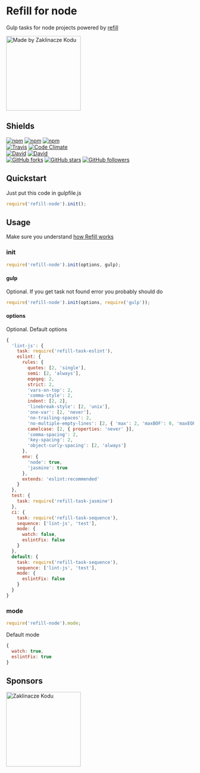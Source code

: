 # Refill for node

Gulp tasks for node projects powered by [refill](https://github.com/refilljs/refill)

[<img alt="Made by Zaklinacze Kodu" src="http://refilljs.com/_assets/madeBy.svg" width="200">](http://zaklinaczekodu.com)

Shields
-------

[![npm](https://img.shields.io/npm/v/refill-node.svg?style=flat-square)](https://www.npmjs.com/package/refill-node)
[![npm](https://img.shields.io/npm/l/refill-node.svg?style=flat-square)](https://www.npmjs.com/package/refill-node)
[![npm](https://img.shields.io/npm/dm/refill-node.svg?style=flat-square)](https://www.npmjs.com/package/refill-node)<br>
[![Travis](https://img.shields.io/travis/refilljs/refill-node/master.svg?style=flat-square)](https://travis-ci.org/refilljs/refill-node)
[![Code Climate](https://img.shields.io/codeclimate/github/refilljs/refill-node.svg?style=flat-square)](https://codeclimate.com/github/refilljs/refill-node)<br>
[![David](https://img.shields.io/david/refilljs/refill-node.svg?style=flat-square)](https://david-dm.org/refilljs/refill-node)
[![David](https://img.shields.io/david/dev/refilljs/refill-node.svg?style=flat-square)](https://david-dm.org/refilljs/refill-node)<br>
[![GitHub forks](https://img.shields.io/github/forks/refilljs/refill-node.svg?style=flat-square)](https://github.com/refilljs/refill-node)
[![GitHub stars](https://img.shields.io/github/stars/refilljs/refill-node.svg?style=flat-square)](https://github.com/refilljs/refill-node)
[![GitHub followers](https://img.shields.io/github/followers/refilljs.svg?style=flat-square)](https://github.com/refilljs/refill-node)

Quickstart
----------

Just put this code in gulpfile.js

```javaScript
require('refill-node').init();
```

Usage
-----

Make sure you understand [how Refill works](https://github.com/refilljs/refill)

### init

```javaScript
require('refill-node').init(options, gulp);
```

#### gulp

Optional. If you get task not found error you probably should do

```javaScript
require('refill-node').init(options, require('gulp'));
```

#### options

Optional. Default options

```javaScript
{
  'lint-js': {
    task: require('refill-task-eslint'),
    eslint: {
      rules: {
        quotes: [2, 'single'],
        semi: [2, 'always'],
        eqeqeq: 2,
        strict: 2,
        'vars-on-top': 2,
        'comma-style': 2,
        indent: [2, 2],
        'linebreak-style': [2, 'unix'],
        'one-var': [2, 'never'],
        'no-trailing-spaces': 2,
        'no-multiple-empty-lines': [2, { 'max': 2, 'maxBOF': 0, 'maxEOF': 0 }],
        camelcase: [2, { properties: 'never' }],
        'comma-spacing': 2,
        'key-spacing': 2,
        'object-curly-spacing': [2, 'always']
      },
      env: {
        'node': true,
        'jasmine': true
      },
      extends: 'eslint:recommended'
    }
  },
  test: {
    task: require('refill-task-jasmine')
  },
  ci: {
    task: require('refill-task-sequence'),
    sequence: ['lint-js', 'test'],
    mode: {
      watch: false,
      eslintFix: false
    }
  },
  default: {
    task: require('refill-task-sequence'),
    sequence: ['lint-js', 'test'],
    mode: {
      eslintFix: false
    }
  }
}
```

### mode

```javaScript
require('refill-node').mode;
```

Default mode

```javaScript
{
  watch: true,
  eslintFix: true
}
```

Sponsors
--------

[<img alt="Zaklinacze Kodu" src="http://zaklinaczekodu.com/_assets/logo.svg" width="200">](http://zaklinaczekodu.com)
